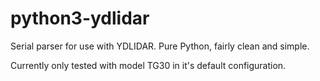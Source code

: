 # python3-ydlidar

Serial parser for use with YDLIDAR.  Pure Python, fairly clean and simple.  

Currently only tested with model TG30 in it's default configuration.

